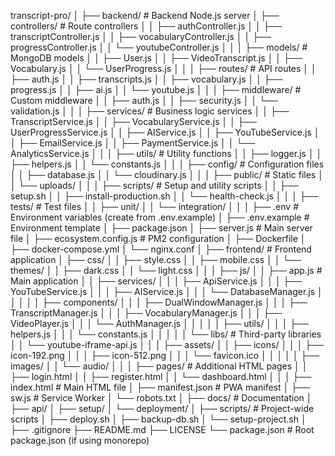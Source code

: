 transcript-pro/
│
├── backend/                          # Backend Node.js server
│   ├── controllers/                  # Route controllers
│   │   ├── authController.js
│   │   ├── transcriptController.js
│   │   ├── vocabularyController.js
│   │   ├── progressController.js
│   │   └── youtubeController.js
│   │
│   ├── models/                       # MongoDB models
│   │   ├── User.js
│   │   ├── VideoTranscript.js
│   │   ├── Vocabulary.js
│   │   └── UserProgress.js
│   │
│   ├── routes/                       # API routes
│   │   ├── auth.js
│   │   ├── transcripts.js
│   │   ├── vocabulary.js
│   │   ├── progress.js
│   │   ├── ai.js
│   │   └── youtube.js
│   │
│   ├── middleware/                   # Custom middleware
│   │   ├── auth.js
│   │   ├── security.js
│   │   └── validation.js
│   │
│   ├── services/                     # Business logic services
│   │   ├── TranscriptService.js
│   │   ├── VocabularyService.js
│   │   ├── UserProgressService.js
│   │   ├── AIService.js
│   │   ├── YouTubeService.js
│   │   ├── EmailService.js
│   │   ├── PaymentService.js
│   │   └── AnalyticsService.js
│   │
│   ├── utils/                        # Utility functions
│   │   ├── logger.js
│   │   ├── helpers.js
│   │   └── constants.js
│   │
│   ├── config/                       # Configuration files
│   │   ├── database.js
│   │   └── cloudinary.js
│   │
│   ├── public/                       # Static files
│   │   └── uploads/
│   │
│   ├── scripts/                      # Setup and utility scripts
│   │   ├── setup.sh
│   │   ├── install-production.sh
│   │   └── health-check.js
│   │
│   ├── tests/                        # Test files
│   │   ├── unit/
│   │   └── integration/
│   │
│   ├── .env                          # Environment variables (create from .env.example)
│   ├── .env.example                  # Environment template
│   ├── package.json
│   ├── server.js                     # Main server file
│   ├── ecosystem.config.js           # PM2 configuration
│   ├── Dockerfile
│   ├── docker-compose.yml
│   └── nginx.conf
│
├── frontend/                         # Frontend application
│   ├── css/
│   │   ├── style.css
│   │   ├── mobile.css
│   │   └── themes/
│   │       ├── dark.css
│   │       └── light.css
│   │
│   ├── js/
│   │   ├── app.js                    # Main application
│   │   ├── services/
│   │   │   ├── ApiService.js
│   │   │   ├── YouTubeService.js
│   │   │   ├── AIService.js
│   │   │   └── DatabaseManager.js
│   │   │
│   │   ├── components/
│   │   │   ├── DualWindowManager.js
│   │   │   ├── TranscriptManager.js
│   │   │   ├── VocabularyManager.js
│   │   │   ├── VideoPlayer.js
│   │   │   └── AuthManager.js
│   │   │
│   │   ├── utils/
│   │   │   ├── helpers.js
│   │   │   └── constants.js
│   │   │
│   │   └── libs/                     # Third-party libraries
│   │       └── youtube-iframe-api.js
│   │
│   ├── assets/
│   │   ├── icons/
│   │   │   ├── icon-192.png
│   │   │   ├── icon-512.png
│   │   │   └── favicon.ico
│   │   │
│   │   ├── images/
│   │   └── audio/
│   │
│   ├── pages/                        # Additional HTML pages
│   │   ├── login.html
│   │   ├── register.html
│   │   └── dashboard.html
│   │
│   ├── index.html                    # Main HTML file
│   ├── manifest.json                 # PWA manifest
│   ├── sw.js                         # Service Worker
│   └── robots.txt
│
├── docs/                            # Documentation
│   ├── api/
│   ├── setup/
│   └── deployment/
│
├── scripts/                         # Project-wide scripts
│   ├── deploy.sh
│   ├── backup-db.sh
│   └── setup-project.sh
│
├── .gitignore
├── README.md
├── LICENSE
└── package.json                     # Root package.json (if using monorepo)
